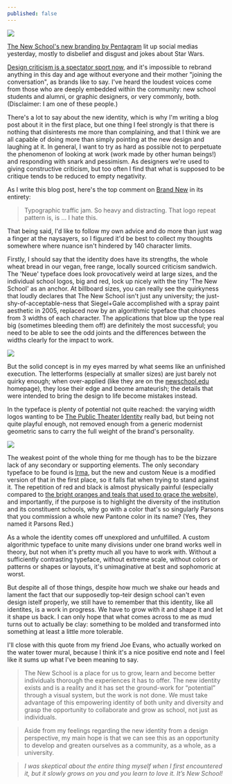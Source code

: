 ```yaml
---
published: false
---
```


![](http://new.pentagram.com/wp-content/uploads/2015/03/TNS_111.gif)

[The New School's new branding by Pentagram](http://new.pentagram.com/2015/03/new-work-the-new-school/) lit up social medias yesterday, mostly to disbelief and disgust and jokes about Star Wars.

[Design criticism is a spectator sport now,](http://designobserver.com/feature/graphic-design-criticism-as-a-spectator-sport/37607/) and it's impossible to rebrand anything in this day and age without everyone and their mother "joining the conversation", as brands like to say. I've heard the loudest voices come from those who are deeply embedded within the community: new school students and alumni, or graphic designers, or very commonly, both. (Disclaimer: I am one of these people.)

There's a lot to say about the new identity, which is why I'm writing a blog post about it in the first place, but one thing I feel strongly is that there is nothing that disinterests me more than complaining, and that I think we are all capable of doing more than simply pointing at the new design and laughing at it. In general, I want to try as hard as possible not to perpetuate the phenomenon of looking at work (work made by other human beings!) and responding with snark and pessimism. As designers we're used to giving constructive criticism, but too often I find that what is supposed to be critique tends to be reduced to empty negativity.

As I write this blog post, here's the top comment on [Brand New](http://www.underconsideration.com/brandnew/archives/new_logo_and_identity_for_the_new_school_by_pentagram.php#.VRsDr5PF_uX) in its entirety:

> Typographic traffic jam. So heavy and distracting. That logo repeat pattern is, is ... I hate this.

That being said, I'd like to follow my own advice and do more than just wag a finger at the naysayers, so I figured it'd be best to collect my thoughts somewhere where nuance isn't hindered by 140 character limits.

Firstly, I should say that the identity does have its strengths, the whole wheat bread in our vegan, free range, locally sourced criticism sandwich. The 'Neue' typeface does look provocatively weird at large sizes, and the individual school logos, big and red, lock up nicely with the tiny 'The New School' as an anchor. At billboard sizes, you can really see the quirkyness that loudly declares that The New School isn't just any university; the just-shy-of-acceptable-ness that Siegel+Gale accomplished with a spray paint aesthetic in 2005, replaced now by an algorithmic typeface that chooses from 3 widths of each character. The applications that blow up the type real big (sometimes bleeding them off) are definitely the most successful; you need to be able to see the odd joints and the differences between the widths clearly for the impact to work.

![](http://www.underconsideration.com/brandnew/archives/the_new_school_logo_system.png)

But the solid concept is in my eyes marred by what seems like an unfinished execution. The letterforms (especially at smaller sizes) are just barely not quirky enough; when over-applied (like they are on the [newschool.edu](http://newschool.edu) homepage), they lose their edge and beome amateurish; the details that were intended to bring the design to life become mistakes instead.

In the typeface is plenty of potential not quite reached: the varying width logos wanting to be [The Public Theater Identity](http://new.pentagram.com/2008/06/new-work-the-public-theater-1/) really bad, but being not quite playful enough, not removed enough from a generic modernist geometric sans to carry the full weight of the brand's personality.

![](http://www.josephatkins.co.uk/public-theater-logo.jpg)

The weakest point of the whole thing for me though has to be the bizzare lack of any secondary or supporting elements. The only secondary typeface to be found is [Irma](https://www.typotheque.com/fonts/irma), but the new and custom Neue is a modified version of that in the first place, so it falls flat when trying to stand against it. The repetition of red and black is almost physically painful (especially compared to [the bright oranges and teals that used to grace the website](https://web.archive.org/web/20141118005054/http://newschool.edu/)), and importantly, if the purpose is to highlight the diversity of the institution and its constituent schools, why go with a color that's so singularly Parsons that you commission a whole new Pantone color in its name? (Yes, they named it Parsons Red.)

As a whole the identity comes off unexplored and unfulfilled. A custom algorithmic typeface to unite many divisions under one brand works well in theory, but not when it's pretty much all you have to work with. Without a sufficiently contrasting typeface, without extreme scale, without colors or patterns or shapes or layouts, it's unimaginative at best and sophomoric at worst.

But despite all of those things, despite how much we shake our heads and lament the fact that our supposedly top-teir design school can't even design istelf properly, we still have to remember that this identity, like all identites, is a work in progress. We have to grow with it and shape it and let it shape us back. I can only hope that what comes across to me as mud turns out to actually be clay: something to be molded and transformed into something at least a little more tolerable.

I'll close with this quote from my friend Joe Evans, who actually worked on the water tower mural, because I think it's a nice positive end note and I feel like it sums up what I've been meaning to say.

> The New School is a place for us to grow, learn and become better individuals thorough the experiences it has to offer. The new identity exists and is a reality and it has set the ground-work for “potential” through a visual system, but the work is not done. We must take advantage of this empowering identity of both unity and diversity and grasp the opportunity to collaborate and grow as school, not just as individuals.

>Aside from my feelings regarding the new identity from a design perspective, my main hope is that we can see this as an opportunity to develop and greaten ourselves as a community, as a whole, as a university.

>*I was skeptical about the entire thing myself when I first encountered it, but it slowly grows on you and you learn to love it. It’s New School!*